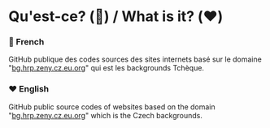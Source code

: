 # Qu'est-ce? (:blue_heart:) / What is it? (:heart:)
### :blue_heart: French
GitHub publique des codes sources des sites internets basé sur le domaine "<a href="https://r0leplay.github.io/bg.cz/">bg.hrp.zeny.cz.eu.org</a>" qui est les backgrounds Tchèque.
### :heart: English
GitHub public source codes of websites based on the domain "<a href="https://r0leplay.github.io/bg.cz/">bg.hrp.zeny.cz.eu.org</a>" which is the Czech backgrounds.
